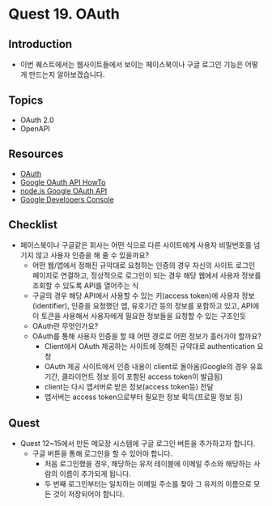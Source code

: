 # Quest 19. OAuth


## Introduction
* 이번 퀘스트에서는 웹사이트들에서 보이는 페이스북이나 구글 로그인 기능은 어떻게 만드는지 알아보겠습니다.

## Topics
* OAuth 2.0
* OpenAPI

## Resources
* [OAuth](https://en.wikipedia.org/wiki/OAuth)
* [Google OAuth API HowTo](https://developers.google.com/identity/protocols/OAuth2)
* [node.js Google OAuth API](https://github.com/google/google-api-nodejs-client/)
* [Google Developers Console](https://console.developers.google.com)

## Checklist
* 페이스북이나 구글같은 회사는 어떤 식으로 다른 사이트에게 사용자 비밀번호를 넘기지 않고 사용자 인증을 해 줄 수 있을까요?
	* 어떤 웹/앱에서 정해진 규약대로 요청하는 인증의 경우 자신의 사이트 로그인 페이지로 연결하고, 정상적으로 로그인이 되는 경우 해당 웹에서 사용자 정보를 조회할 수 있도록 API를 열어주는 식
  * 구글의 경우 해당 API에서 사용할 수 있는 키(access token)에 사용자 정보(identifier), 인증을 요청했던 앱, 유호기간 등의 정보를 포함하고 있고, API에 이 토큰을 사용해서 사용자에게 필요한 정보들을 요청할 수 있는 구조인듯
  * OAuth란 무엇인가요?
  * OAuth를 통해 사용자 인증을 할 때 어떤 경로로 어떤 정보가 흘러가야 할까요?
  	* Client에서 OAuth 제공하는 사이트에 정해진 규약대로 authentication 요청
  	* OAuth 제공 사이트에서 인증 내용이 client로 돌아옴(Google의 경우 유효 기간, 클라이언트 정보 등이 포함된 access token이 발급됨)
  	* client는 다시 앱서버로 받은 정보(access token등) 전달
    * 앱서버는 access token으로부터 필요한 정보 획득(프로필 정보 등)
  	

## Quest
* Quest 12~15에서 만든 메모장 시스템에 구글 로그인 버튼을 추가하고자 합니다.
  * 구글 버튼을 통해 로그인을 할 수 있어야 합니다.
    * 처음 로그인했을 경우, 해당하는 유저 테이블에 이메일 주소와 해당하는 사람의 이름이 추가되게 됩니다.
    * 두 번째 로그인부터는 일치하는 이메일 주소를 찾아 그 유저의 이름으로 모든 것이 저장되어야 합니다.
